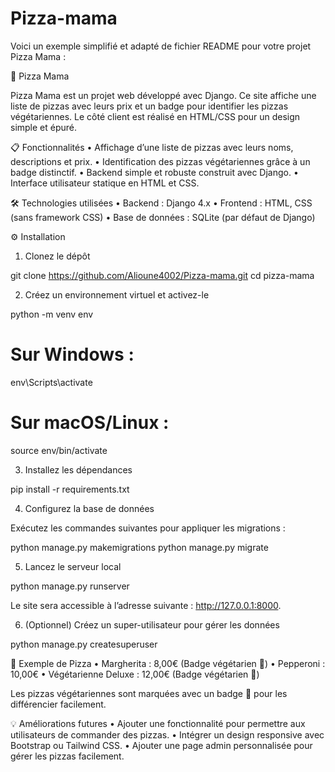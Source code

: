 # Pizza-mama

Voici un exemple simplifié et adapté de fichier README pour votre projet Pizza Mama :

🍕 Pizza Mama

Pizza Mama est un projet web développé avec Django. Ce site affiche une liste de pizzas avec leurs prix et un badge pour identifier les pizzas végétariennes. Le côté client est réalisé en HTML/CSS pour un design simple et épuré.

📋 Fonctionnalités
	•	Affichage d’une liste de pizzas avec leurs noms, descriptions et prix.
	•	Identification des pizzas végétariennes grâce à un badge distinctif.
	•	Backend simple et robuste construit avec Django.
	•	Interface utilisateur statique en HTML et CSS.

🛠️ Technologies utilisées
	•	Backend : Django 4.x
	•	Frontend : HTML, CSS (sans framework CSS)
	•	Base de données : SQLite (par défaut de Django)

⚙️ Installation

1. Clonez le dépôt

git clone https://github.com/Alioune4002/Pizza-mama.git
cd pizza-mama

2. Créez un environnement virtuel et activez-le

python -m venv env
# Sur Windows :
env\Scripts\activate
# Sur macOS/Linux :
source env/bin/activate

3. Installez les dépendances

pip install -r requirements.txt

4. Configurez la base de données

Exécutez les commandes suivantes pour appliquer les migrations :

python manage.py makemigrations
python manage.py migrate

5. Lancez le serveur local

python manage.py runserver

Le site sera accessible à l’adresse suivante : http://127.0.0.1:8000.

6. (Optionnel) Créez un super-utilisateur pour gérer les données

python manage.py createsuperuser


🌱 Exemple de Pizza
	•	Margherita : 8,00€ (Badge végétarien 🥦)
	•	Pepperoni : 10,00€
	•	Végétarienne Deluxe : 12,00€ (Badge végétarien 🥦)

Les pizzas végétariennes sont marquées avec un badge 🥦 pour les différencier facilement.

💡 Améliorations futures
	•	Ajouter une fonctionnalité pour permettre aux utilisateurs de commander des pizzas.
	•	Intégrer un design responsive avec Bootstrap ou Tailwind CSS.
	•	Ajouter une page admin personnalisée pour gérer les pizzas facilement.
